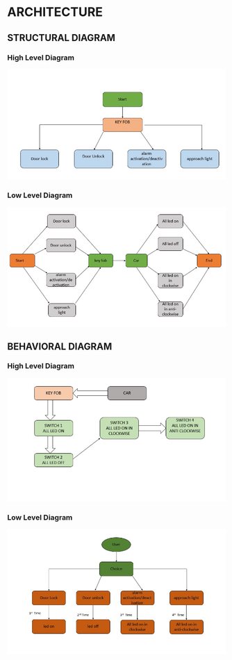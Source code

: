 # ARCHITECTURE

## STRUCTURAL DIAGRAM

### High Level Diagram
![](https://github.com/KeerthuMG/M3_Group40/blob/main/1_Remote%20Keyless%20Entry/6_ImagesAndVideos/1.jpeg)


### Low Level Diagram
![](https://github.com/KeerthuMG/M3_Group40/blob/main/1_Remote%20Keyless%20Entry/6_ImagesAndVideos/2.jpeg)


## BEHAVIORAL DIAGRAM 

### High Level Diagram
![](https://github.com/KeerthuMG/M3_Group40/blob/main/1_Remote%20Keyless%20Entry/6_ImagesAndVideos/3.jpeg)

### Low Level Diagram
![](https://github.com/KeerthuMG/M3_Group40/blob/main/1_Remote%20Keyless%20Entry/6_ImagesAndVideos/4.jpeg)



